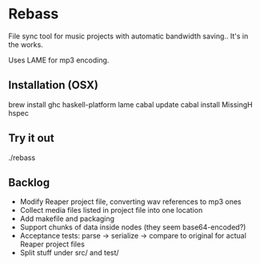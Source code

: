 Rebass
======

File sync tool  for music projects with automatic bandwidth saving.. It's in the works.

Uses LAME for mp3 encoding.

Installation (OSX)
------------------

brew install ghc haskell-platform lame
cabal update
cabal install MissingH hspec

Try it out
---------- 

./rebass

Backlog
-------

- Modify Reaper project file, converting wav references to mp3 ones
- Collect media files listed in project file into one location
- Add makefile and packaging
- Support chunks of data inside nodes (they seem base64-encoded?)
- Acceptance tests: parse -> serialize -> compare to original for actual Reaper project files
- Split stuff under src/ and test/
